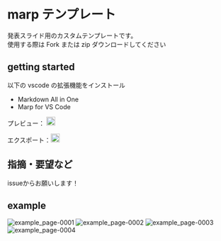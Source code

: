 # marp テンプレート

発表スライド用のカスタムテンプレートです。  
使用する際は Fork または zip ダウンロードしてください

## getting started

以下の vscode の拡張機能をインストール

- Markdown All in One
- Marp for VS Code

プレビュー：
<img width="20"  src="https://github.com/user-attachments/assets/f6e59023-75f8-4da2-8c60-bd35b6be4c1a">

エクスポート：<img width="20" src="https://github.com/user-attachments/assets/be6e720a-bf0b-49a5-acdb-10a77da6edea">

## 指摘・要望など
issueからお願いします！

## example

![example_page-0001](https://github.com/user-attachments/assets/7d11bd4e-9244-43db-97a4-f4d01200a04a)
![example_page-0002](https://github.com/user-attachments/assets/c0e8b725-32b9-4092-8cf7-cee151d0261a)
![example_page-0003](https://github.com/user-attachments/assets/d813cf78-0954-4ce3-a1cf-ffbac00a6f38)
![example_page-0004](https://github.com/user-attachments/assets/2acf6199-cec9-40c1-9640-2f645aaf8963)



